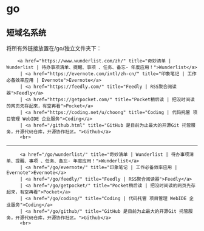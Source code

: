 # go
短域名系统
--------------
将所有外链接放置在/go/独立文件夹下：

		<a href="https://www.wunderlist.com/zh/" title="奇妙清单 | Wunderlist | 待办事项清单、提醒、事项 、任务、备忘- 年度应用！">Wunderlist</a>  
		 | <a href="https://evernote.com/intl/zh-cn/" title="印象笔记 | 工作必备效率应用 | Evernote">Evernote</a> 
		 | <a href="https://feedly.com/" title="Feedly | RSS聚合阅读器">Feedly</a>
		 | <a href="https://getpocket.com/" title="Pocket稍后读 | 把沒时间读的网页先存起來，有空再看">Pocket</a>
		 | <a href="https://coding.net/u/choong" title="Coding | 代码托管 项目管理 WebIDE 企业服务">Coding</a> 
		 | <a href="/github.html" title="GitHub 是目前为止最大的开源Git 托管服务，开源代码仓库，开源协作社区。">Github</a>
		 <br>
--------------------------		 
		 <a href="/go/wunderlist/" title="奇妙清单 | Wunderlist | 待办事项清单、提醒、事项 、任务、备忘- 年度应用！">Wunderlist</a>  
		 | <a href="/go/evernote/" title="印象笔记 | 工作必备效率应用 | Evernote">Evernote</a> 
		 | <a href="/go/feedly/" title="Feedly | RSS聚合阅读器">Feedly</a>
		 | <a href="/go/getpocket/" title="Pocket稍后读 | 把沒时间读的网页先存起來，有空再看">Pocket</a>
		 | <a href="/go/coding/" title="Coding | 代码托管 项目管理 WebIDE 企业服务">Coding</a> 
		 | <a href="/go/github/" title="GitHub 是目前为止最大的开源Git 托管服务，开源代码仓库，开源协作社区。">Github</a>
		 <br>
